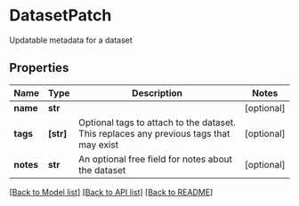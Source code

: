 # DatasetPatch

Updatable metadata for a dataset

## Properties
Name | Type | Description | Notes
------------ | ------------- | ------------- | -------------
**name** | **str** |  | [optional] 
**tags** | **[str]** | Optional tags to attach to the dataset. This replaces any previous tags that may exist | [optional] 
**notes** | **str** | An optional free field for notes about the dataset | [optional] 

[[Back to Model list]](../README.md#documentation-for-models) [[Back to API list]](../README.md#documentation-for-api-endpoints) [[Back to README]](../README.md)


